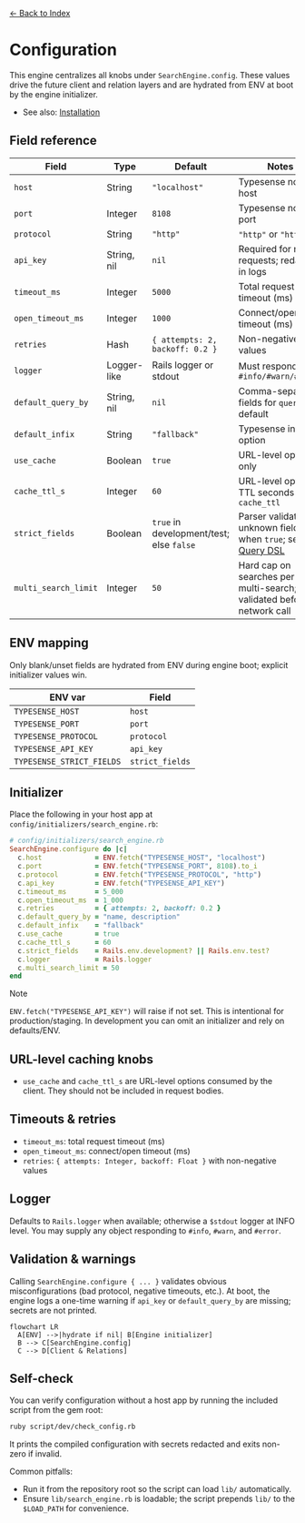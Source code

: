 [← Back to Index](./index.md)

# Configuration

This engine centralizes all knobs under `SearchEngine.config`. These values drive the future client and relation layers and are hydrated from ENV at boot by the engine initializer.

- See also: [Installation](./installation.md)

## Field reference

| Field              | Type                 | Default        | Notes |
|--------------------|----------------------|----------------|-------|
| `host`             | String               | `"localhost"`  | Typesense node host |
| `port`             | Integer              | `8108`         | Typesense node port |
| `protocol`         | String               | `"http"`       | `"http"` or `"https"` |
| `api_key`          | String, nil          | `nil`          | Required for real requests; redacted in logs |
| `timeout_ms`       | Integer              | `5000`         | Total request timeout (ms) |
| `open_timeout_ms`  | Integer              | `1000`         | Connect/open timeout (ms) |
| `retries`          | Hash                 | `{ attempts: 2, backoff: 0.2 }` | Non-negative values |
| `logger`           | Logger-like          | Rails logger or stdout | Must respond to `#info/#warn/#error` |
| `default_query_by` | String, nil          | `nil`          | Comma-separated fields for `query_by` default |
| `default_infix`    | String               | `"fallback"`   | Typesense infix option |
| `use_cache`        | Boolean              | `true`         | URL-level option only |
| `cache_ttl_s`      | Integer              | `60`           | URL-level option: TTL seconds -> `cache_ttl` |
| `strict_fields`    | Boolean              | `true` in development/test; else `false` | Parser validates unknown fields when `true`; see [Query DSL](./query_dsl.md#error-reference) |
| `multi_search_limit` | Integer            | `50`           | Hard cap on searches per multi-search; validated before network call |

## ENV mapping

Only blank/unset fields are hydrated from ENV during engine boot; explicit initializer values win.

| ENV var                  | Field           |
|--------------------------|-----------------|
| `TYPESENSE_HOST`         | `host`          |
| `TYPESENSE_PORT`         | `port`          |
| `TYPESENSE_PROTOCOL`     | `protocol`      |
| `TYPESENSE_API_KEY`      | `api_key`       |
| `TYPESENSE_STRICT_FIELDS`| `strict_fields` |

## Initializer

Place the following in your host app at `config/initializers/search_engine.rb`:

```ruby
# config/initializers/search_engine.rb
SearchEngine.configure do |c|
  c.host             = ENV.fetch("TYPESENSE_HOST", "localhost")
  c.port             = ENV.fetch("TYPESENSE_PORT", 8108).to_i
  c.protocol         = ENV.fetch("TYPESENSE_PROTOCOL", "http")
  c.api_key          = ENV.fetch("TYPESENSE_API_KEY")
  c.timeout_ms       = 5_000
  c.open_timeout_ms  = 1_000
  c.retries          = { attempts: 2, backoff: 0.2 }
  c.default_query_by = "name, description"
  c.default_infix    = "fallback"
  c.use_cache        = true
  c.cache_ttl_s      = 60
  c.strict_fields    = Rails.env.development? || Rails.env.test?
  c.logger           = Rails.logger
  c.multi_search_limit = 50
end
```

> [!NOTE]
> `ENV.fetch("TYPESENSE_API_KEY")` will raise if not set. This is intentional for production/staging. In development you can omit an initializer and rely on defaults/ENV.

## URL-level caching knobs

- `use_cache` and `cache_ttl_s` are URL-level options consumed by the client. They should not be included in request bodies.

## Timeouts & retries

- `timeout_ms`: total request timeout (ms)
- `open_timeout_ms`: connect/open timeout (ms)
- `retries`: `{ attempts: Integer, backoff: Float }` with non-negative values

## Logger

Defaults to `Rails.logger` when available; otherwise a `$stdout` logger at INFO level. You may supply any object responding to `#info`, `#warn`, and `#error`.

## Validation & warnings

Calling `SearchEngine.configure { ... }` validates obvious misconfigurations (bad protocol, negative timeouts, etc.). At boot, the engine logs a one-time warning if `api_key` or `default_query_by` are missing; secrets are not printed.

```mermaid
flowchart LR
  A[ENV] -->|hydrate if nil| B[Engine initializer]
  B --> C[SearchEngine.config]
  C --> D[Client & Relations]
```

## Self-check

You can verify configuration without a host app by running the included script from the gem root:

```bash
ruby script/dev/check_config.rb
```

It prints the compiled configuration with secrets redacted and exits non-zero if invalid.

Common pitfalls:
- Run it from the repository root so the script can load `lib/` automatically.
- Ensure `lib/search_engine.rb` is loadable; the script prepends `lib/` to the `$LOAD_PATH` for convenience.
